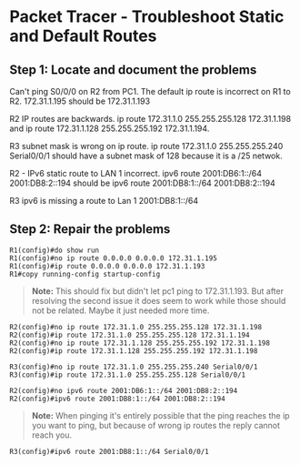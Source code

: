 # Packet Tracer - Troubleshoot Static and Default Routes

## Step 1: Locate and document the problems

Can't ping S0/0/0 on R2 from PC1. The default ip route is incorrect on R1 to R2. 172.31.1.195 should be 172.31.1.193

R2 IP routes are backwards. ip route 172.31.1.0 255.255.255.128 172.31.1.198 and ip route 172.31.1.128 255.255.255.192 172.31.1.194.

R3 subnet mask is wrong on ip route. ip route 172.31.1.0 255.255.255.240 Serial0/0/1 should have a subnet mask of 128 because it is a /25 netwok.

R2 - IPv6 static route to LAN 1 incorrect. ipv6 route 2001:DB6:1::/64 2001:DB8:2::194 should be ipv6 route 2001:DB8:1::/64 2001:DB8:2::194

R3 ipv6 is missing a route to Lan 1 2001:DB8:1::/64

## Step 2: Repair the problems

```packet tracer
R1(config)#do show run
R1(config)#no ip route 0.0.0.0 0.0.0.0 172.31.1.195
R1(config)#ip route 0.0.0.0 0.0.0.0 172.31.1.193
R1#copy running-config startup-config
```

>**Note:** This should fix but didn't let pc1 ping to 172.31.1.193. But after resolving the second issue it does seem to work while those should not be related. Maybe it just needed more time.

```packet tracer
R2(config)#no ip route 172.31.1.0 255.255.255.128 172.31.1.198
R2(config)#ip route 172.31.1.0 255.255.255.128 172.31.1.194
R2(config)#no ip route 172.31.1.128 255.255.255.192 172.31.1.198
R2(config)#ip route 172.31.1.128 255.255.255.192 172.31.1.198
```

```packet tracer
R3(config)#no ip route 172.31.1.0 255.255.255.240 Serial0/0/1
R3(config)#ip route 172.31.1.0 255.255.255.128 Serial0/0/1
```

```packet tracer
R2(config)#no ipv6 route 2001:DB6:1::/64 2001:DB8:2::194
R2(config)#ipv6 route 2001:DB8:1::/64 2001:DB8:2::194
```

>**Note:** When pinging it's entirely possible that the ping reaches the ip you want to ping, but because of wrong ip routes the reply cannot reach you.

```packet tracer
R3(config)#ipv6 route 2001:DB8:1::/64 Serial0/0/1
```
